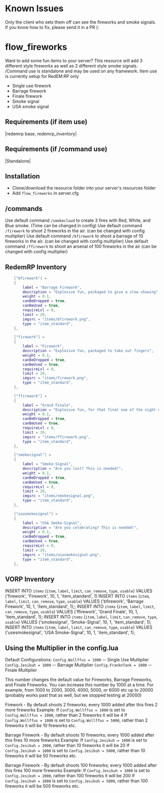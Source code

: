 # Known Issues
Only the client who sets them off can see the fireworks and smoke signals. 
If you know how to fix, please send it in a PR (:

# flow_fireworks
Want to add some fun items to your server? This resource will add 3 different style fireworks
as well as 2 different style smoke signals.
/Command use is standalone and may be used on any framework.
Item use is currently setup for RedEM:RP only


- Single use firework
- Barrage firework
- Finale firework
- Smoke signal
- USA smoke signal

## Requirements (if item use)
|redemrp base, redemrp_inventory|

## Requirements (if /command use)
|Standalone|

## Installation
- Clone/download the resource folder into your server's resources folder
- Add `flow_fireworks` in server.cfg

## /commands
Use default command `/smokecloud` to create 3 fires with Red, White, and Blue smoke. (Time can be changed in config)
Use default command `/firework` to shoot 2 fireworks in the air. (can be changed with config multiplier)
Use default command `/bfirework` to shoot a barrage of 10 fireworks in the air. (can be changed with config multiplier)
Use default command `/ffirework` to shoot an arsenal of 100 fireworks in the air (can be changed with config multiplier)

## RedemRP Inventory
```lua
    ["bfirework"] =
    {
        label = "Barrage Firework",
        description = "Explosive fun, packaged to give a slow showing",
        weight = 0.1,
        canBeDropped = true,
        canBeUsed = true,
        requireLvl = 0,
        limit = 20,
        imgsrc = "items/bfirework.png",
        type = "item_standard",
    },

    ["firework"] =
    {
        label = "Firework",
        description = "Explosive fun, packaged to take out fingers",
        weight = 0.1,
        canBeDropped = true,
        canBeUsed = true,
        requireLvl = 0,
        limit = 20,
        imgsrc = "items/firework.png",
        type = "item_standard",
    },

    ["ffirework"] =
    {
        label = "Grand Finale",
        description = "Explosive fun, for that final one of the night or bigger shows",
        weight = 0.1,
        canBeDropped = true,
        canBeUsed = true,
        requireLvl = 0,
        limit = 20,
        imgsrc = "items/ffirework.png",
        type = "item_standard",
    },

    ["smokesignal"] =
    {
        label = "Smoke-Signal",
        description = "Are you lost? This is needed!",
        weight = 0.1,
        canBeDropped = true,
        canBeUsed = true,
        requireLvl = 0,
        limit = 20,
        imgsrc = "items/smokesignal.png",
        type = "item_standard",
    },

    ["usasmokesignal"] =
    {
        label = "USA Smoke-Signal",
        description = "Are you celebrating? This is needed!",
        weight = 0.1,
        canBeDropped = true,
        canBeUsed = true,
        requireLvl = 0,
        limit = 20,
        imgsrc = "items/usasmokesignal.png",
        type = "item_standard",
    },
```

## VORP Inventory
INSERT INTO `items` (`item`, `label`, `limit`, `can_remove`, `type`, `usable`) VALUES ('firework', 'Firework', 10, 1, 'item_standard', 1)
INSERT INTO `items` (`item`, `label`, `limit`, `can_remove`, `type`, `usable`) VALUES ('bfirework', 'Barrage Firework', 10, 1, 'item_standard', 1);;
INSERT INTO `items` (`item`, `label`, `limit`, `can_remove`, `type`, `usable`) VALUES ('ffirework', 'Grand Finale', 10, 1, 'item_standard', 1);
INSERT INTO `items` (`item`, `label`, `limit`, `can_remove`, `type`, `usable`) VALUES ('smokesignal', 'Smoke-Signal', 10, 1, 'item_standard', 1);
INSERT INTO `items` (`item`, `label`, `limit`, `can_remove`, `type`, `usable`) VALUES ('usesmokesignal', 'USA Smoke-Signal', 10, 1, 'item_standard', 1);

## Using the Multiplier in the config.lua

Default Configurations:
`Config.Wollffus = 1000` -- Single Use Multiplier
`Config.Jesikuh = 1000` -- Barrage Multiplier
`Config.FranknTank = 1000` -- Finale Multiplier

This number changes the default value for Fireworks, Barrage Fireworks, and Finale Fireworks.
You can increase this number by 1000 at a time. For example, from 1000 to 2000, 3000, 4000, 5000, or 6000 etc up to 20000
(probably works past that as well, but we stopped testing at 20000)



Firework - By default shoots 2 fireworks; every 1000 added after this fires 2 more fireworks
Example: If `Config.Wollffus = 1000` is set to `Config.Wollffus = 2000`, rather than 2 fireworks it will be 4
If `Config.Wollffus = 1000` is set to `Config.Wollffus = 5000`, rather than 2 fireworks it will be 10 fireworks
etc.

Barrage Firework - By default shoots 10 fireworks; every 1000 added after this fires 10 more fireworks
Example: If `Config.Jesikuh = 1000` is set to `Config.Jesikuh = 2000`, rather than 10 fireworks it will be 20
If `Config.Jesikuh = 1000` is set to `Config.Jesikuh = 5000`, rather than 10 fireworks it will be 50 fireworks
etc.

Barrage Firework - By default shoots 100 fireworks; every 1000 added after this fires 100 more fireworks
Example: If `Config.Jesikuh = 1000` is set to `Config.Jesikuh = 2000`, rather than 100 fireworks it will be 200
If `Config.Jesikuh = 1000` is set to `Config.Jesikuh = 5000`, rather than 100 fireworks it will be 500 fireworks
etc.

